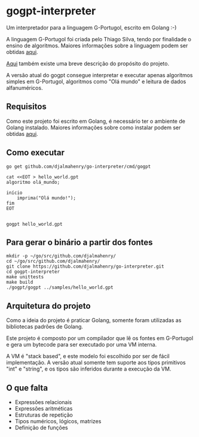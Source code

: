 # gogpt-interpreter

Um interpretador para a linguagem G-Portugol, escrito em Golang :-)

A linguagem G-Portugol foi criada pelo Thiago Silva, tendo por finalidade o ensino de algoritmos. Maiores informações sobre a linguagem podem ser obtidas [aqui](http://inf.ufes.br/~mberger/Disciplinas/2015_2/Compiladores/manualGPortugol.pdf).

[Aqui](https://pt.wikipedia.org/wiki/G-Portugol) também existe uma breve descrição do propósito do projeto.

A versão atual do gogpt consegue interpretar e executar apenas algoritmos simples em G-Portugol, algoritmos como "Olá mundo" e leitura de dados alfanuméricos.

## Requisitos

Como este projeto foi escrito em Golang, é necessário ter o ambiente de Golang instalado. Maiores informações sobre como instalar podem ser obtidas [aqui](https://golang.org/).

## Como executar

    go get github.com/djalmahenry/go-interpreter/cmd/gogpt

    cat <<EOT > hello_world.gpt
    algoritmo olá_mundo;

    início
        imprima("Olá mundo!");
    fim
    EOT


    gogpt hello_world.gpt

## Para gerar o binário a partir dos fontes

    mkdir -p ~/go/src/github.com/djalmahenry/
    cd ~/go/src/github.com/djalmahenry/
    git clone https://github.com/djalmahenry/go-interpreter.git
    cd gogpt-interpreter
    make unittests
    make build
    ./gogpt/gogpt ../samples/hello_world.gpt

## Arquitetura do projeto

Como a ideia do projeto é praticar Golang, somente foram utilizadas as bibliotecas padrões de Golang.

Este projeto é composto por um compilador que lê os fontes em G-Portugol e gera um bytecode para ser executado por uma VM interna.

A VM é "stack based", e este modelo foi escolhido por ser de fácil implementação. A versão atual somente tem suporte aos tipos primitivos "int" e "string", e os tipos são inferidos durante a execução da VM.

## O que falta

* Expressões relacionais
* Expressões aritméticas
* Estruturas de repetição
* Tipos numéricos, lógicos, matrizes
* Definição de funções
